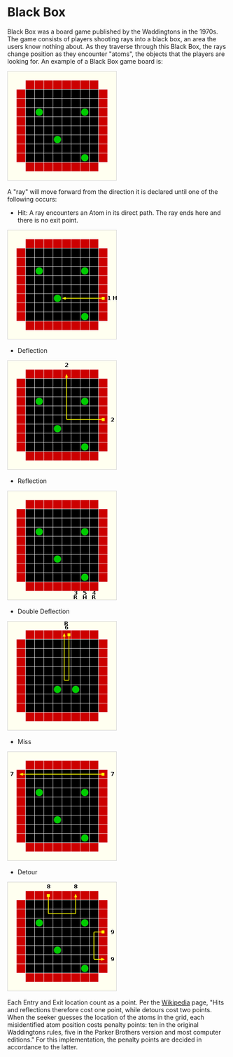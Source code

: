 # Black Box
Black Box was a board game published by the Waddingtons in the 1970s. The game consists of players shooting rays into a black box, an area the users know nothing about.
As they traverse through this Black Box, the rays change position as they encounter "atoms", the objects that the players are looking for. An example of a Black Box game board is:

![Sample Black Box Board](/assets/blackboxboard.png)


A "ray" will move forward from the direction it is declared until one of the following occurs:

- Hit: A ray encounters an Atom in its direct path. The ray ends here and there is no exit point.

![Sample Hit](/assets/blackboxhit.png)

- Deflection

![Sample Deflection](/assets/blackboxdeflection.png)

- Reflection

![Sample Reflection](/assets/blackboxreflection.png)

- Double Deflection


![Sample Double Deflection](/assets/blackboxdoubledeflection.png)

- Miss

![Sample Miss](/assets/blackboxmiss.png)

- Detour

![Sample Detour](/assets/blackboxdetour.png)


Each Entry and Exit location count as a point. Per the [Wikipedia](https://en.wikipedia.org/wiki/Black_Box_(game)) page, "Hits and reflections therefore cost one point, while detours cost two points. When the seeker guesses the location of the atoms in the grid, each misidentified atom position costs penalty points: ten in the original Waddingtons rules, five in the Parker Brothers version and most computer editions." For this implementation, the penalty points are decided in accordance to the latter.
